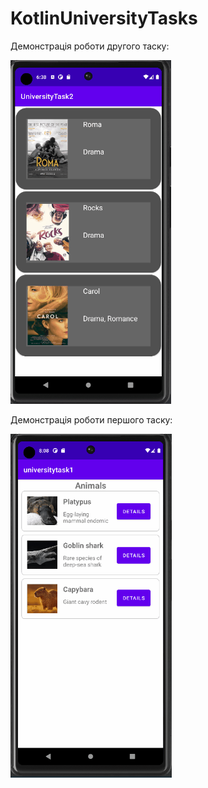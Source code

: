 # KotlinUniversityTasks

Демонстрація роботи другого таску:

<img src="https://github.com/OleksandrTolmachov/KotlinUniversityTasks/blob/master/UniversityTask2/Animation2.gif" height="550"/>

Демонстрація роботи першого таску:

<img src="https://github.com/OleksandrTolmachov/KotlinUniversityTasks/blob/master/UniversityTask1/Animation.gif" height="550"/>
